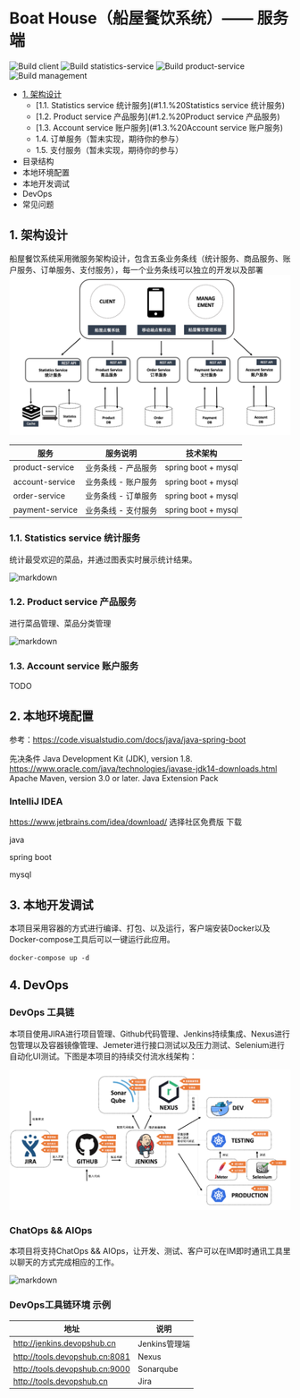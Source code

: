 


# Boat House（船屋餐饮系统）—— 服务端

![Build client](https://github.com/idcf-boat-house/boat-house/workflows/Build%20client/badge.svg)
![Build statistics-service](https://github.com/idcf-boat-house/boat-house/workflows/Build%20statistics-service/badge.svg)
![Build product-service](https://github.com/idcf-boat-house/boat-house/workflows/Build%20product-service/badge.svg)
![Build management](https://github.com/idcf-boat-house/boat-house/workflows/Build%20management/badge.svg)

+ [1. 架构设计](#1.%20架构设计)
    + [1.1. Statistics service 统计服务](#1.1.%20Statistics service 统计服务)
    + [1.2. Product service 产品服务](#1.2.%20Product service 产品服务)
    + [1.3. Account service 账户服务](#1.3.%20Account service 账户服务)
    + 1.4. 订单服务（暂未实现，期待你的参与）
    + 1.5. 支付服务（暂未实现，期待你的参与）
+ 目录结构
+ 本地环境配置
+ 本地开发调试
+ DevOps
+ 常见问题 


## 1. 架构设计
船屋餐饮系统采用微服务架构设计，包含五条业务条线（统计服务、商品服务、账户服务、订单服务、支付服务），每一个业务条线可以独立的开发以及部署
![markdown](./images/boathouse-structure.png "markdown")

| 服务  | 服务说明 | 技术架构 |
| ------------ | ------------ |------------ |
| product-service  | 业务条线 - 产品服务  |spring boot + mysql |
| account-service  | 业务条线 - 账户服务  |spring boot + mysql |
| order-service  | 业务条线 - 订单服务  |spring boot + mysql |
| payment-service  | 业务条线 - 支付服务  |spring boot + mysql |

### 1.1. Statistics service 统计服务

统计最受欢迎的菜品，并通过图表实时展示统计结果。

![markdown](./images/boathouse-structure-stats.png "markdown")


### 1.2. Product service 产品服务

进行菜品管理、菜品分类管理

![markdown](./images/boathouse-structure-product02.png "markdown")


### 1.3. Account service 账户服务

TODO

## 2. 本地环境配置
参考：https://code.visualstudio.com/docs/java/java-spring-boot

先决条件
Java Development Kit (JDK), version 1.8. https://www.oracle.com/java/technologies/javase-jdk14-downloads.html
Apache Maven, version 3.0 or later. 
Java Extension Pack


### IntelliJ IDEA
https://www.jetbrains.com/idea/download/
选择社区免费版 下载
  
 




java

spring boot

mysql

## 3. 本地开发调试

本项目采用容器的方式进行编译、打包、以及运行，客户端安装Docker以及Docker-compose工具后可以一键运行此应用。

`
docker-compose up -d
`

## 4. DevOps

### DevOps 工具链

本项目使用JIRA进行项目管理、Github代码管理、Jenkins持续集成、Nexus进行包管理以及容器镜像管理、Jemeter进行接口测试以及压力测试、Selenium进行自动化UI测试。下图是本项目的持续交付流水线架构：

![markdown](/images/boathouse-structure-tools.png "markdown")

### ChatOps && AIOps

本项目将支持ChatOps && AIOps，让开发、测试、客户可以在IM即时通讯工具里以聊天的方式完成相应的工作。

![markdown](/images/boathouse-structure-chatops.png "markdown")


### DevOps工具链环境 示例

| 地址  | 说明  | 
| ------------ | ------------ | 
| http://jenkins.devopshub.cn  | Jenkins管理端  |
| http://tools.devopshub.cn:8081 | Nexus  | 
| http://tools.devopshub.cn:9000| Sonarqube|
| http://tools.devopshub.cn  | Jira  |


